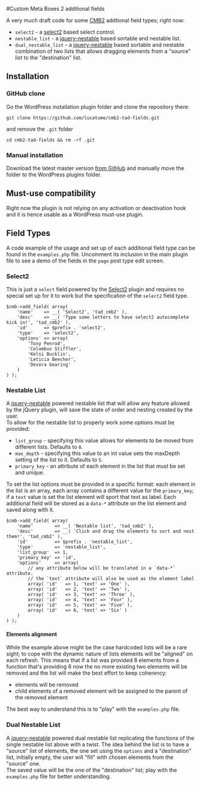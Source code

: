 #Custom Meta Boxes 2 additional fields

A very much draft code for some [CMB2](https://github.com/WebDevStudios/CMB2) addtional field types; right now:

* `select2` - a [select2](http://select2.github.io/) based select control.
* `nestable_list` - a [jquery-nestable](https://github.com/thesabbir/jquery-nestable) based sortable and nestable list.
* `dual_nestable_list` - a [jquery-nestable](https://github.com/thesabbir/jquery-nestable) based sortable and nestable combination of two lists that allows dragging elements from a "source" list to the "destination" list.

## Installation

### GitHub clone
Go the WordPress installation plugin folder and clone the repository there:

	git clone https://github.com/lucatume/cmb2-tad-fields.git
	
and remove the `.git` folder
	
	cd cmb2-tad-fields && rm -rf .git
	
### Manual installation
Download the latest master version [from GitHub](https://github.com/lucatume/cmb2-tad-fields/archive/master.zip) and manually move the folder to the WordPress plugins folder.

## Must-use compatibility
Right now the plugin is not relying on any activation or deactivation hook and it is hence usable as a WordPress must-use plugin.

## Field Types
A code example of the usage and set up of each additional field type can be found in the `examples.php` file. Uncomment its inclusion in the main plugin file to see a demo of the fields in the `page` post type edit screen.

### Select2
This is just a `select`	field powered by the [Select2](https://select2.github.io/) plugin and requires no special set up for it to work but the specification of the `select2` field type.  

	$cmb->add_field( array(
		'name'    => __( 'Select2', 'tad_cmb2' ),
		'desc'    => __( 'Type some letters to have select2 autocomplete kick in!', 'tad_cmb2' ),
		'id'      => $prefix . 'select2',
		'type'    => 'select2',
		'options' => array(
			'Tony Penrod',
			'Columbus Stiffler',
			'Kelsi Bucklin',
			'Leticia Beecher',
			'Devora Gearing'
		)
	) );
	
### Nestable List
A [jquery-nestable](https://github.com/thesabbir/jquery-nestable) powered nestable list that will allow any feature allowed by the jQuery plugin, will save the state of order and nesting created by the user.  
To allow for the nestable list to properly work some options must be provided:

* `list_group` - specifying this value allows for elements to be moved from different lists. Defaults to `0`.
* `max_depth` - specifying this value to an int value sets the maxDepth setting of the list to it. Defaults to `5`.
* `primary_key` - an attribute of each element in the list that must be set and unique.

To set the list options must be provided in a specific format: each element in the list is an array, each array contains a different value for the `primary_key`; if a `text` value is set the list element will sport that text as label. Each additional field will be stored as a `data-*` attribute on the list element and saved along with it.

	$cmb->add_field( array(
		'name'        => __( 'Nestable list', 'tad_cmb2' ),
		'desc'        => __( 'Click and drag the elements to sort and nest them!', 'tad_cmb2' ),
		'id'          => $prefix . 'nestable_list',
		'type'        => 'nestable_list',
		'list_group'  => 1,
		'primary_key' => 'id',
		'options'     => array(
			// any attribute below will be translated in a `data-*` attribute.
			// the `text` attribute will also be used as the element label
			array( 'id'   => 1, 'text' => 'One' ),
			array( 'id'   => 2, 'text' => 'Two' ),
			array( 'id'   => 3, 'text' => 'Three' ),
			array( 'id'   => 4, 'text' => 'Four' ),
			array( 'id'   => 5, 'text' => 'Five' ),
			array( 'id'   => 6, 'text' => 'Six' )
		)
	) );
	
#### Elements alignment
While the example above might be the case hardcoded lists will be a rare sight; to cope with the dynamic nature of lists elements will be "aligned" on each refresh. This means that if a list was provided 8 elements from a function that's providing 6 now the no more existing two elements will be removed and the list will make the best effort to keep coherency:

* elements will be removed
* child elements of a removed element will be assigned to the parent of the removed element

The best way to understand this is to "play" with the `examples.php` file.

### Dual Nestable List
A [jquery-nestable](https://github.com/thesabbir/jquery-nestable) powered dual nestable list replicating the functions of the single nestable list above with a twist. The idea behind the list is to have a "source" list of elements, the one set using the `options` and a "destination" list, initially empty, the user will "fill" with chosen elements from the "source" one.  
The saved value will be the one of the "destination" list; play with the `examples.php` file for better understanding.
